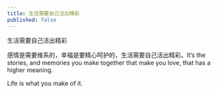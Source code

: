 ```yaml
---
title: 生活需要自己活出精彩
published: false
---
```

生活需要自己活出精彩

感情是需要维系的，幸福是要精心呵护的，生活需要自己活出精彩。It’s the stories, and memories you make together that make you love, that has a higher meaning.

Life is what you make of it.
